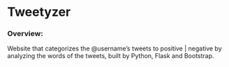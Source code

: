 # Tweetyzer

### Overview:
Website that categorizes the @username’s tweets to positive | negative by analyzing the words of the tweets,
built by Python, Flask and Bootstrap.
